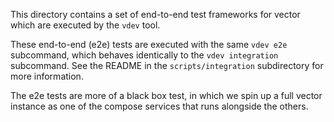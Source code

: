 This directory contains a set of end-to-end test frameworks for vector which are executed by the
`vdev` tool.

These end-to-end (e2e) tests are executed with the same `vdev e2e` subcommand, which behaves
identically to the `vdev integration` subcommand. See the README in the `scripts/integration`
subdirectory for more information.

The e2e tests are more of a black box test, in which we spin up a full vector instance as one
of the compose services that runs alongside the others.
